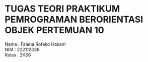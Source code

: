 # TUGAS TEORI PRAKTIKUM PEMROGRAMAN BERORIENTASI OBJEK PERTEMUAN 10

Nama : Falana Rofako Hakam <br>
NIM : 222112038 <br>
Kelas : 2KS6
